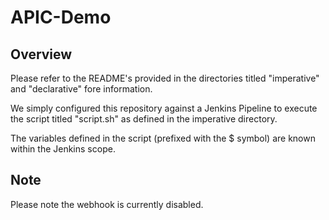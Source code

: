 # APIC-Demo

## Overview

Please refer to the README's provided in the directories titled "imperative" and "declarative" fore information.

We simply configured this repository against a Jenkins Pipeline to execute the script titled "script.sh" as defined in the imperative directory.

The variables defined in the script (prefixed with the $ symbol) are known within the Jenkins scope. 

## Note

Please note the webhook is currently disabled.
